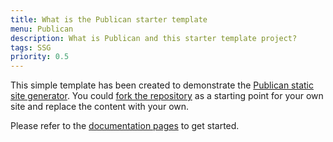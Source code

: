 ```yaml
---
title: What is the Publican starter template
menu: Publican
description: What is Publican and this starter template project?
tags: SSG
priority: 0.5
---
```


This simple template has been created to demonstrate the [Publican static site generator](https://www.npmjs.com/package/publican). You could [fork the repository](https://github.com/craigbuckler/publican-starter) as a starting point for your own site and replace the content with your own.

Please refer to the [documentation pages](--ROOT--docs) to get started.
